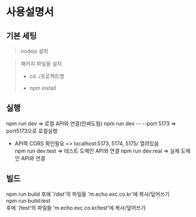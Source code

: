 # 사용설명서

## 기본 세팅 

> nodejs 설치

> 패키지 파일들 설치
> - cd ./프로젝트명
>
> - npm install

## 실행

npm run dev => 로컬 API와 연결(안써도됨)
npm run dev -- --port 5173 => port5173으로 로컬실행  
* API쪽 CORS 확인필요 => localhost:5173, 5174, 5175/ 열려있음  
npm run dev:test => 테스트 도메인 API와 연결
npm run dev:real => 실제 도메인 API와 연결


## 빌드

npm run build
후에 '/dist'의 파일들 'm.echo.exc.co.kr'에 복사/덮어쓰기    
npm run build:test  
후에 '/test'의 파일들 'm.echo.exc.co.kr/test'에 복사/덮어쓰기    
